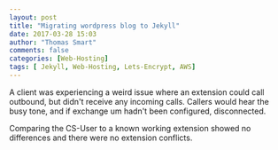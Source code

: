 ```yaml
---
layout: post
title: "Migrating wordpress blog to Jekyll"
date: 2017-03-28 15:03
author: "Thomas Smart"
comments: false
categories: [Web-Hosting]
tags: [ Jekyll, Web-Hosting, Lets-Encrypt, AWS]
---
```



A client was experiencing a weird issue where an extension could call outbound, but didn't receive any incoming calls. Callers would hear the busy tone, and if exchange um hadn't been configured, disconnected.

Comparing the CS-User to a known working extension showed no differences and there were no extension conflicts.

